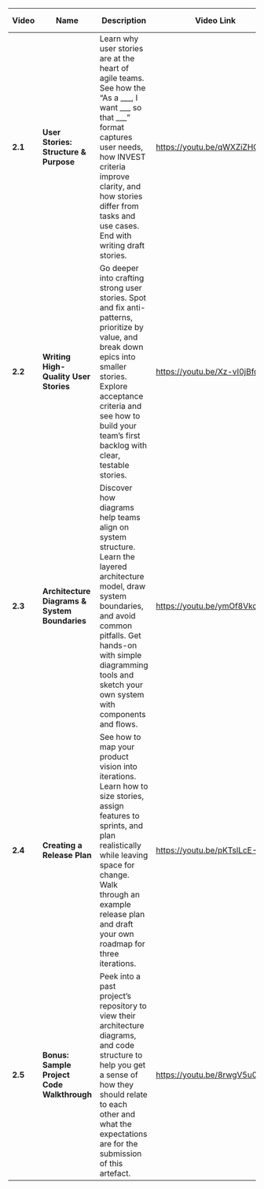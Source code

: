 | Video   | Name                                          | Description                                                                                                                                                                                                                                                       | Video Link                    |  Video Length  |
| ------- | --------------------------------------------- | ----------------------------------------------------------------------------------------------------------------------------------------------------------------------------------------------------------------------------------------------------------------- | ----------------------------- | ---------------|
| **2.1** | **User Stories: Structure & Purpose**         | Learn why user stories are at the heart of agile teams. See how the “As a \_\_\_, I want \_\_\_ so that \_\_\_” format captures user needs, how INVEST criteria improve clarity, and how stories differ from tasks and use cases. End with writing draft stories. | https://youtu.be/qWXZiZHO-Y8  | 00:18:52       |
| **2.2** | **Writing High-Quality User Stories**         | Go deeper into crafting strong user stories. Spot and fix anti-patterns, prioritize by value, and break down epics into smaller stories. Explore acceptance criteria and see how to build your team’s first backlog with clear, testable stories.                 | https://youtu.be/Xz-vI0jBfc4  | 00:22:25       |
| **2.3** | **Architecture Diagrams & System Boundaries** | Discover how diagrams help teams align on system structure. Learn the layered architecture model, draw system boundaries, and avoid common pitfalls. Get hands-on with simple diagramming tools and sketch your own system with components and flows.             | https://youtu.be/ymOf8VkdlBk  | 00:13:18       |
| **2.4** | **Creating a Release Plan**                   | See how to map your product vision into iterations. Learn how to size stories, assign features to sprints, and plan realistically while leaving space for change. Walk through an example release plan and draft your own roadmap for three iterations.           | https://youtu.be/pKTslLcE-9c  | 00:16:41       |
| **2.5** | **Bonus: Sample Project Code Walkthrough**    | Peek into a past project’s repository to view their architecture diagrams, and code structure to help you get a sense of how they should relate to each other and what the expectations are for the submission of this artefact.                                  | https://youtu.be/8rwgV5u0dnQ. | 00:08:44       |
